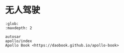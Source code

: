 # 无人驾驶

```{toctree}
:glob:
:maxdepth: 2

autosar
apollo/index
Apollo Book <https://daobook.github.io/apollo-book>
```